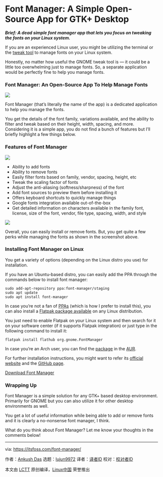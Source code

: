 [#]: collector: (lujun9972)
[#]: translator: (geekpi)
[#]: reviewer: ( )
[#]: publisher: ( )
[#]: url: ( )
[#]: subject: (Font Manager: A Simple Open-Source App for GTK+ Desktop)
[#]: via: (https://itsfoss.com/font-manager/)
[#]: author: (Ankush Das https://itsfoss.com/author/ankush/)

Font Manager: A Simple Open-Source App for GTK+ Desktop
======

_**Brief: A dead simple font manager app that lets you focus on tweaking the fonts on your Linux system.**_

If you are an experienced Linux user, you might be utilizing the terminal or the [tweak tool][1] to manage fonts on your Linux system.

Honestly, no matter how useful the GNOME tweak tool is — it could be a little too overwhelming just to manage fonts. So, a separate application would be perfectly fine to help you manage fonts.

### Font Manager: An Open-Source App To Help Manage Fonts

![][2]

Font Manager (that’s literally the name of the app) is a dedicated application to help you manage the fonts.

You get the details of the font family, variations available, and the ability to filter and tweak based on their height, width, spacing, and more. Considering it is a simple app, you do not find a bunch of features but I’ll briefly highlight a few things below.

### Features of Font Manager

![][3]

  * Ability to add fonts
  * Ability to remove fonts
  * Easily filter fonts based on family, vendor, spacing, height, etc
  * Tweak the scaling factor of fonts
  * Adjust the anti-aliasing (softness/sharpness) of the font
  * Add font sources to preview them before installing it
  * Offers keyboard shortcuts to quickly manage things
  * Google fonts integration available out-of-the-box
  * Get detailed information on characters available in the family font, license, size of the font, vendor, file type, spacing, width, and style



![][4]

Overall, you can easily install or remove fonts. But, you get quite a few perks while managing the fonts as shown in the screenshot above.

### Installing Font Manager on Linux

You get a variety of options (depending on the Linux distro you use) for installation.

If you have an Ubuntu-based distro, you can easily add the PPA through the commands below to install font manager:

```
sudo add-apt-repository ppa:font-manager/staging
sudo apt update
sudo apt install font-manager
```

In case you’re not a fan of [PPAs][5] (which is how I prefer to install this), you can also install a [Flatpak package available][6] on any Linux distribution.

You just need to enable Flatpak on your Linux system and then search for it on your software center (if it supports Flatpak integration) or just type in the following command to install it:

```
flatpak install flathub org.gnome.FontManager
```

In case you’re an Arch user, you can find the [package][7] in the [AUR][8].

For further installation instructions, you might want to refer its [official website][9] and the [GitHub page][10].

[Download Font Manager][9]

### Wrapping Up

Font Manager is a simple solution for any GTK+ based desktop environment. Primarily for GNOME but you can also utilize it for other desktop environments as well.

You get a lot of useful information while being able to add or remove fonts and it is clearly a no-nonsense font manager, I think.

What do you think about Font Manager? Let me know your thoughts in the comments below!

--------------------------------------------------------------------------------

via: https://itsfoss.com/font-manager/

作者：[Ankush Das][a]
选题：[lujun9972][b]
译者：[译者ID](https://github.com/译者ID)
校对：[校对者ID](https://github.com/校对者ID)

本文由 [LCTT](https://github.com/LCTT/TranslateProject) 原创编译，[Linux中国](https://linux.cn/) 荣誉推出

[a]: https://itsfoss.com/author/ankush/
[b]: https://github.com/lujun9972
[1]: https://itsfoss.com/gnome-tweak-tool/
[2]: https://i1.wp.com/itsfoss.com/wp-content/uploads/2020/12/font-manager.png?resize=800%2C565&ssl=1
[3]: https://i1.wp.com/itsfoss.com/wp-content/uploads/2020/12/font-manager-settings.jpg?resize=800%2C569&ssl=1
[4]: https://i0.wp.com/itsfoss.com/wp-content/uploads/2020/12/font-manager-showcase.png?resize=800%2C571&ssl=1
[5]: https://itsfoss.com/ppa-guide/
[6]: https://flathub.org/apps/details/org.gnome.FontManager
[7]: https://aur.archlinux.org/packages/font-manager/
[8]: https://itsfoss.com/aur-arch-linux/
[9]: https://fontmanager.github.io/
[10]: https://github.com/FontManager/font-manager
